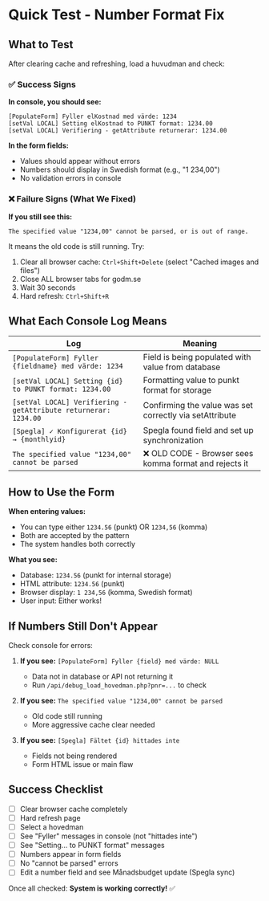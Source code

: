 # Quick Test - Number Format Fix

## What to Test

After clearing cache and refreshing, load a huvudman and check:

### ✅ Success Signs

**In console, you should see:**
```
[PopulateForm] Fyller elKostnad med värde: 1234
[setVal LOCAL] Setting elKostnad to PUNKT format: 1234.00
[setVal LOCAL] Verifiering - getAttribute returnerar: 1234.00
```

**In the form fields:**
- Values should appear without errors
- Numbers should display in Swedish format (e.g., "1 234,00")
- No validation errors in console

### ❌ Failure Signs (What We Fixed)

**If you still see this:**
```
The specified value "1234,00" cannot be parsed, or is out of range.
```

It means the old code is still running. Try:
1. Clear all browser cache: `Ctrl+Shift+Delete` (select "Cached images and files")
2. Close ALL browser tabs for godm.se
3. Wait 30 seconds
4. Hard refresh: `Ctrl+Shift+R`

## What Each Console Log Means

| Log | Meaning |
|-----|---------|
| `[PopulateForm] Fyller {fieldname} med värde: 1234` | Field is being populated with value from database |
| `[setVal LOCAL] Setting {id} to PUNKT format: 1234.00` | Formatting value to punkt format for storage |
| `[setVal LOCAL] Verifiering - getAttribute returnerar: 1234.00` | Confirming the value was set correctly via setAttribute |
| `[Spegla] ✓ Konfigurerat {id} → {monthlyid}` | Spegla found field and set up synchronization |
| `The specified value "1234,00" cannot be parsed` | ❌ OLD CODE - Browser sees komma format and rejects it |

## How to Use the Form

**When entering values:**
- You can type either `1234.56` (punkt) OR `1234,56` (komma)
- Both are accepted by the pattern
- The system handles both correctly

**What you see:**
- Database: `1234.56` (punkt for internal storage)
- HTML attribute: `1234.56` (punkt)
- Browser display: `1 234,56` (komma, Swedish format)
- User input: Either works!

## If Numbers Still Don't Appear

Check console for errors:

1. **If you see:** `[PopulateForm] Fyller {field} med värde: NULL`
   - Data not in database or API not returning it
   - Run `/api/debug_load_hovedman.php?pnr=...` to check

2. **If you see:** `The specified value "1234,00" cannot be parsed`
   - Old code still running
   - More aggressive cache clear needed

3. **If you see:** `[Spegla] Fältet {id} hittades inte`
   - Fields not being rendered
   - Form HTML issue or main flaw

## Success Checklist

- [ ] Clear browser cache completely
- [ ] Hard refresh page
- [ ] Select a hovedman
- [ ] See "Fyller" messages in console (not "hittades inte")
- [ ] See "Setting... to PUNKT format" messages
- [ ] Numbers appear in form fields
- [ ] No "cannot be parsed" errors
- [ ] Edit a number field and see Månadsbudget update (Spegla sync)

Once all checked: **System is working correctly!** ✅
